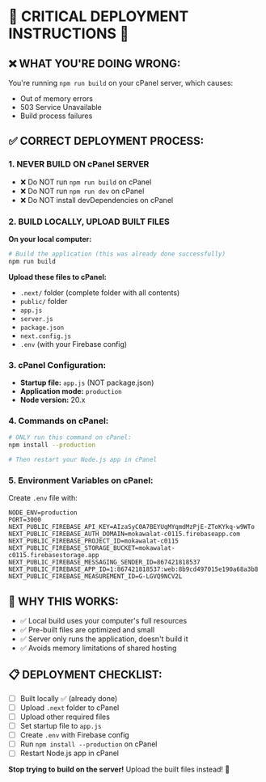 # 🚨 CRITICAL DEPLOYMENT INSTRUCTIONS 🚨

## ❌ **WHAT YOU'RE DOING WRONG:**
You're running `npm run build` on your cPanel server, which causes:
- Out of memory errors
- 503 Service Unavailable 
- Build process failures

## ✅ **CORRECT DEPLOYMENT PROCESS:**

### 1. **NEVER BUILD ON cPanel SERVER**
- ❌ Do NOT run `npm run build` on cPanel
- ❌ Do NOT run `npm run dev` on cPanel
- ❌ Do NOT install devDependencies on cPanel

### 2. **BUILD LOCALLY, UPLOAD BUILT FILES**

**On your local computer:**
```bash
# Build the application (this was already done successfully)
npm run build
```

**Upload these files to cPanel:**
- `.next/` folder (complete folder with all contents)
- `public/` folder  
- `app.js`
- `server.js`
- `package.json`
- `next.config.js`
- `.env` (with your Firebase config)

### 3. **cPanel Configuration:**
- **Startup file:** `app.js` (NOT package.json)
- **Application mode:** `production`
- **Node version:** 20.x

### 4. **Commands on cPanel:**
```bash
# ONLY run this command on cPanel:
npm install --production

# Then restart your Node.js app in cPanel
```

### 5. **Environment Variables on cPanel:**
Create `.env` file with:
```env
NODE_ENV=production
PORT=3000
NEXT_PUBLIC_FIREBASE_API_KEY=AIzaSyC0A7BEYUqMYqmdMzPjE-ZToKYkq-w9WTo
NEXT_PUBLIC_FIREBASE_AUTH_DOMAIN=mokawalat-c0115.firebaseapp.com
NEXT_PUBLIC_FIREBASE_PROJECT_ID=mokawalat-c0115
NEXT_PUBLIC_FIREBASE_STORAGE_BUCKET=mokawalat-c0115.firebasestorage.app
NEXT_PUBLIC_FIREBASE_MESSAGING_SENDER_ID=867421818537
NEXT_PUBLIC_FIREBASE_APP_ID=1:867421818537:web:8b9cd497015e190a68a3b8
NEXT_PUBLIC_FIREBASE_MEASUREMENT_ID=G-LGVQ9NCV2L
```

## 🎯 **WHY THIS WORKS:**
- ✅ Local build uses your computer's full resources
- ✅ Pre-built files are optimized and small
- ✅ Server only runs the application, doesn't build it
- ✅ Avoids memory limitations of shared hosting

## 📋 **DEPLOYMENT CHECKLIST:**
- [ ] Built locally ✅ (already done)
- [ ] Upload `.next` folder to cPanel
- [ ] Upload other required files
- [ ] Set startup file to `app.js`
- [ ] Create `.env` with Firebase config
- [ ] Run `npm install --production` on cPanel
- [ ] Restart Node.js app in cPanel

**Stop trying to build on the server!** Upload the built files instead! 🚀
